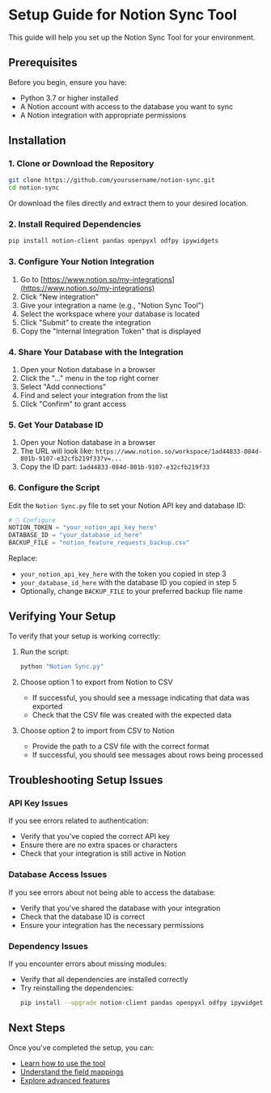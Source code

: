 # Setup Guide for Notion Sync Tool

This guide will help you set up the Notion Sync Tool for your environment.

## Prerequisites

Before you begin, ensure you have:

- Python 3.7 or higher installed
- A Notion account with access to the database you want to sync
- A Notion integration with appropriate permissions

## Installation

### 1. Clone or Download the Repository

```bash
git clone https://github.com/yourusername/notion-sync.git
cd notion-sync
```

Or download the files directly and extract them to your desired location.

### 2. Install Required Dependencies

```bash
pip install notion-client pandas openpyxl odfpy ipywidgets
```

### 3. Configure Your Notion Integration

1. Go to [https://www.notion.so/my-integrations](https://www.notion.so/my-integrations)
2. Click "New integration"
3. Give your integration a name (e.g., "Notion Sync Tool")
4. Select the workspace where your database is located
5. Click "Submit" to create the integration
6. Copy the "Internal Integration Token" that is displayed

### 4. Share Your Database with the Integration

1. Open your Notion database in a browser
2. Click the "..." menu in the top right corner
3. Select "Add connections"
4. Find and select your integration from the list
5. Click "Confirm" to grant access

### 5. Get Your Database ID

1. Open your Notion database in a browser
2. The URL will look like: `https://www.notion.so/workspace/1ad44833-084d-801b-9107-e32cfb219f33?v=...`
3. Copy the ID part: `1ad44833-084d-801b-9107-e32cfb219f33`

### 6. Configure the Script

Edit the `Notion Sync.py` file to set your Notion API key and database ID:

```python
# 🔐 Configure
NOTION_TOKEN = "your_notion_api_key_here"
DATABASE_ID = "your_database_id_here"
BACKUP_FILE = "notion_feature_requests_backup.csv"
```

Replace:
- `your_notion_api_key_here` with the token you copied in step 3
- `your_database_id_here` with the database ID you copied in step 5
- Optionally, change `BACKUP_FILE` to your preferred backup file name

## Verifying Your Setup

To verify that your setup is working correctly:

1. Run the script:
   ```bash
   python "Notion Sync.py"
   ```

2. Choose option 1 to export from Notion to CSV
   - If successful, you should see a message indicating that data was exported
   - Check that the CSV file was created with the expected data

3. Choose option 2 to import from CSV to Notion
   - Provide the path to a CSV file with the correct format
   - If successful, you should see messages about rows being processed

## Troubleshooting Setup Issues

### API Key Issues

If you see errors related to authentication:

- Verify that you've copied the correct API key
- Ensure there are no extra spaces or characters
- Check that your integration is still active in Notion

### Database Access Issues

If you see errors about not being able to access the database:

- Verify that you've shared the database with your integration
- Check that the database ID is correct
- Ensure your integration has the necessary permissions

### Dependency Issues

If you encounter errors about missing modules:

- Verify that all dependencies are installed correctly
- Try reinstalling the dependencies:
  ```bash
  pip install --upgrade notion-client pandas openpyxl odfpy ipywidgets
  ```

## Next Steps

Once you've completed the setup, you can:

- [Learn how to use the tool](usage.md)
- [Understand the field mappings](field_mappings.md)
- [Explore advanced features](advanced_features.md) 